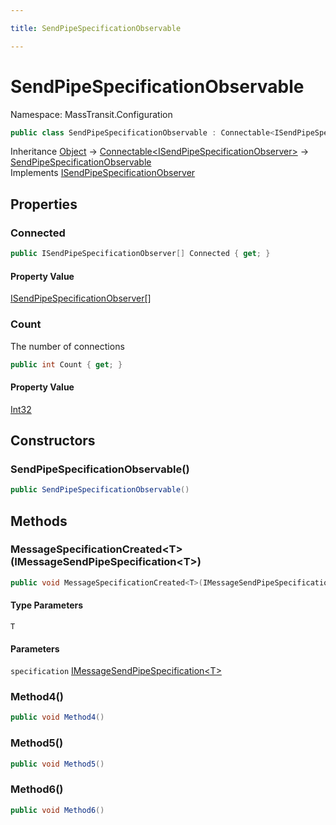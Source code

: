 ```yaml
---

title: SendPipeSpecificationObservable

---
```


# SendPipeSpecificationObservable

Namespace: MassTransit.Configuration

```csharp
public class SendPipeSpecificationObservable : Connectable<ISendPipeSpecificationObserver>, ISendPipeSpecificationObserver
```

Inheritance [Object](https://learn.microsoft.com/en-us/dotnet/api/system.object) → [Connectable\<ISendPipeSpecificationObserver\>](../masstransit-util/connectable-1) → [SendPipeSpecificationObservable](../masstransit-configuration/sendpipespecificationobservable)<br/>
Implements [ISendPipeSpecificationObserver](../masstransit-configuration/isendpipespecificationobserver)

## Properties

### **Connected**

```csharp
public ISendPipeSpecificationObserver[] Connected { get; }
```

#### Property Value

[ISendPipeSpecificationObserver[]](../masstransit-configuration/isendpipespecificationobserver)<br/>

### **Count**

The number of connections

```csharp
public int Count { get; }
```

#### Property Value

[Int32](https://learn.microsoft.com/en-us/dotnet/api/system.int32)<br/>

## Constructors

### **SendPipeSpecificationObservable()**

```csharp
public SendPipeSpecificationObservable()
```

## Methods

### **MessageSpecificationCreated\<T\>(IMessageSendPipeSpecification\<T\>)**

```csharp
public void MessageSpecificationCreated<T>(IMessageSendPipeSpecification<T> specification)
```

#### Type Parameters

`T`<br/>

#### Parameters

`specification` [IMessageSendPipeSpecification\<T\>](../masstransit-configuration/imessagesendpipespecification-1)<br/>

### **Method4()**

```csharp
public void Method4()
```

### **Method5()**

```csharp
public void Method5()
```

### **Method6()**

```csharp
public void Method6()
```
